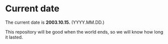 # Current date

The current date is **2003.10.15.** (YYYY.MM.DD.)

This repository will be good when the world ends, so we will know how long it lasted.